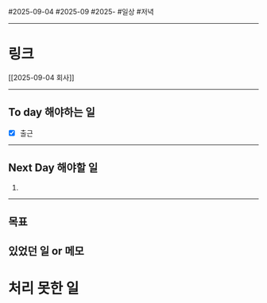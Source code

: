 #2025-09-04 #2025-09 #2025-
#일상 #저녁 

-------
# 링크
[[2025-09-04 회사]]

---
## To day 해야하는 일
- [x] 출근

---
## Next Day 해야할 일
1. 

---

## 목표


## 있었던 일  or 메모


# 처리 못한 일